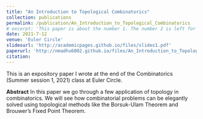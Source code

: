 ```yaml
---
title: "An Introduction to Topological Combinatorics"
collection: publications
permalink: /publication/An_Introduction_to_Topological_Combinatorics
# excerpt: 'This paper is about the number 1. The number 2 is left for future work.'
date: 2021-7-12
venue: 'Euler Circle'
slidesurl: 'http://academicpages.github.io/files/slides1.pdf'
paperurl: 'http://nmadhu6002.github.io/files/An_Introduction_to_Topological_Combinatorics.pdf'
citation: 
---
```


This is an expository paper I wrote at the end of the Combinatorics (Summer session 1, 2021) class at Euler Circle.

**Abstract** In this paper we go through a few application of topology in combinatorics. We will see how combinatorial problems can be elegantly solved using topological methods like the Borsuk-Ulam Theorem and Brouwer’s Fixed Point Theorem.